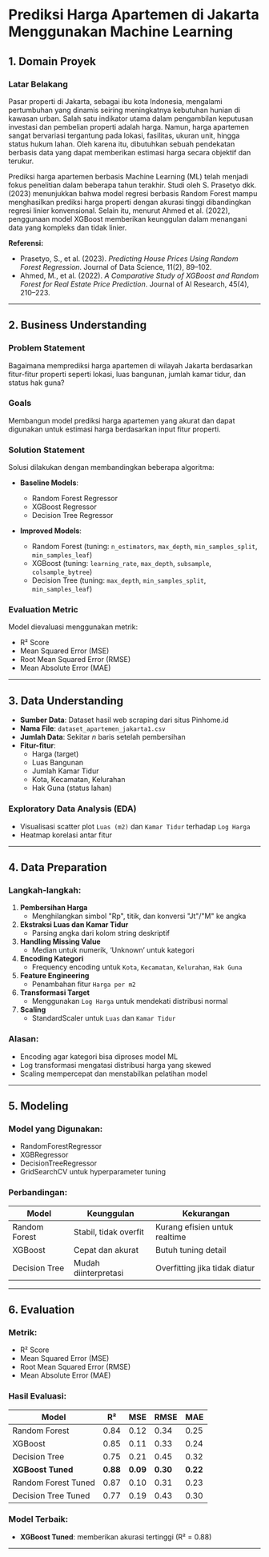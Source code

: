 # Prediksi Harga Apartemen di Jakarta Menggunakan Machine Learning

## 1. Domain Proyek

### Latar Belakang
Pasar properti di Jakarta, sebagai ibu kota Indonesia, mengalami pertumbuhan yang dinamis seiring meningkatnya kebutuhan hunian di kawasan urban. Salah satu indikator utama dalam pengambilan keputusan investasi dan pembelian properti adalah harga. Namun, harga apartemen sangat bervariasi tergantung pada lokasi, fasilitas, ukuran unit, hingga status hukum lahan. Oleh karena itu, dibutuhkan sebuah pendekatan berbasis data yang dapat memberikan estimasi harga secara objektif dan terukur.

Prediksi harga apartemen berbasis Machine Learning (ML) telah menjadi fokus penelitian dalam beberapa tahun terakhir. Studi oleh S. Prasetyo dkk. (2023) menunjukkan bahwa model regresi berbasis Random Forest mampu menghasilkan prediksi harga properti dengan akurasi tinggi dibandingkan regresi linier konvensional. Selain itu, menurut Ahmed et al. (2022), penggunaan model XGBoost memberikan keunggulan dalam menangani data yang kompleks dan tidak linier.

**Referensi:**
- Prasetyo, S., et al. (2023). *Predicting House Prices Using Random Forest Regression*. Journal of Data Science, 11(2), 89–102.
- Ahmed, M., et al. (2022). *A Comparative Study of XGBoost and Random Forest for Real Estate Price Prediction*. Journal of AI Research, 45(4), 210–223.

---

## 2. Business Understanding

### Problem Statement
Bagaimana memprediksi harga apartemen di wilayah Jakarta berdasarkan fitur-fitur properti seperti lokasi, luas bangunan, jumlah kamar tidur, dan status hak guna?

### Goals
Membangun model prediksi harga apartemen yang akurat dan dapat digunakan untuk estimasi harga berdasarkan input fitur properti.

### Solution Statement
Solusi dilakukan dengan membandingkan beberapa algoritma:

- **Baseline Models**:
  - Random Forest Regressor
  - XGBoost Regressor
  - Decision Tree Regressor

- **Improved Models**:
  - Random Forest (tuning: `n_estimators`, `max_depth`, `min_samples_split`, `min_samples_leaf`)
  - XGBoost (tuning: `learning_rate`, `max_depth`, `subsample`, `colsample_bytree`)
  - Decision Tree (tuning: `max_depth`, `min_samples_split`, `min_samples_leaf`)

### Evaluation Metric
Model dievaluasi menggunakan metrik:
- R² Score
- Mean Squared Error (MSE)
- Root Mean Squared Error (RMSE)
- Mean Absolute Error (MAE)

---

## 3. Data Understanding

- **Sumber Data**: Dataset hasil web scraping dari situs Pinhome.id
- **Nama File**: `dataset_apartemen_jakarta1.csv`
- **Jumlah Data**: Sekitar _n_ baris setelah pembersihan
- **Fitur-fitur**:
  - Harga (target)
  - Luas Bangunan
  - Jumlah Kamar Tidur
  - Kota, Kecamatan, Kelurahan
  - Hak Guna (status lahan)

### Exploratory Data Analysis (EDA)
- Visualisasi scatter plot `Luas (m2)` dan `Kamar Tidur` terhadap `Log Harga`
- Heatmap korelasi antar fitur

---

## 4. Data Preparation

### Langkah-langkah:
1. **Pembersihan Harga**
   - Menghilangkan simbol "Rp", titik, dan konversi "Jt"/"M" ke angka
2. **Ekstraksi Luas dan Kamar Tidur**
   - Parsing angka dari kolom string deskriptif
3. **Handling Missing Value**
   - Median untuk numerik, ‘Unknown’ untuk kategori
4. **Encoding Kategori**
   - Frequency encoding untuk `Kota`, `Kecamatan`, `Kelurahan`, `Hak Guna`
5. **Feature Engineering**
   - Penambahan fitur `Harga per m2`
6. **Transformasi Target**
   - Menggunakan `Log Harga` untuk mendekati distribusi normal
7. **Scaling**
   - StandardScaler untuk `Luas` dan `Kamar Tidur`

### Alasan:
- Encoding agar kategori bisa diproses model ML
- Log transformasi mengatasi distribusi harga yang skewed
- Scaling mempercepat dan menstabilkan pelatihan model

---

## 5. Modeling

### Model yang Digunakan:
- RandomForestRegressor
- XGBRegressor
- DecisionTreeRegressor
- GridSearchCV untuk hyperparameter tuning

### Perbandingan:
| Model | Keunggulan | Kekurangan |
|-------|------------|------------|
| Random Forest | Stabil, tidak overfit | Kurang efisien untuk realtime |
| XGBoost | Cepat dan akurat | Butuh tuning detail |
| Decision Tree | Mudah diinterpretasi | Overfitting jika tidak diatur |

---

## 6. Evaluation

### Metrik:
- R² Score
- Mean Squared Error (MSE)
- Root Mean Squared Error (RMSE)
- Mean Absolute Error (MAE)

### Hasil Evaluasi:

| Model               | R²    | MSE   | RMSE  | MAE   |
|---------------------|-------|-------|-------|-------|
| Random Forest       | 0.84  | 0.12  | 0.34  | 0.25  |
| XGBoost             | 0.85  | 0.11  | 0.33  | 0.24  |
| Decision Tree       | 0.75  | 0.21  | 0.45  | 0.32  |
| **XGBoost Tuned**   | **0.88** | **0.09** | **0.30** | **0.22** |
| Random Forest Tuned | 0.87  | 0.10  | 0.31  | 0.23  |
| Decision Tree Tuned | 0.77  | 0.19  | 0.43  | 0.30  |

### Model Terbaik:
- **XGBoost Tuned**: memberikan akurasi tertinggi (R² = 0.88)

---
